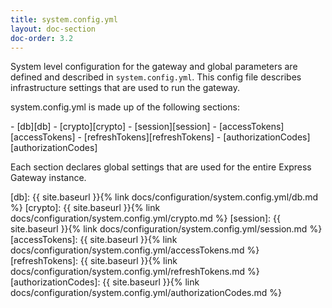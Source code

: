 ```yaml
---
title: system.config.yml
layout: doc-section
doc-order: 3.2
---
```


System level configuration for the gateway and global parameters are defined and described in `system.config.yml`.  This config file describes infrastructure settings that are used to run the gateway.

system.config.yml is made up of the following sections:

<nav markdown="1">
- [db][db]
- [crypto][crypto]
- [session][session]
- [accessTokens][accessTokens]
- [refreshTokens][refreshTokens]
- [authorizationCodes][authorizationCodes]
</nav>

Each section declares global settings that are used for the entire Express Gateway instance.

[db]: {{ site.baseurl }}{% link docs/configuration/system.config.yml/db.md %}
[crypto]: {{ site.baseurl }}{% link docs/configuration/system.config.yml/crypto.md %}
[session]: {{ site.baseurl }}{% link docs/configuration/system.config.yml/session.md %}
[accessTokens]: {{ site.baseurl }}{% link docs/configuration/system.config.yml/accessTokens.md %}
[refreshTokens]: {{ site.baseurl }}{% link docs/configuration/system.config.yml/refreshTokens.md %}
[authorizationCodes]: {{ site.baseurl }}{% link docs/configuration/system.config.yml/authorizationCodes.md %}

